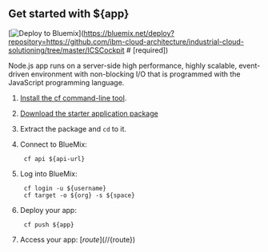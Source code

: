Get started with ${app}
-----------------------------------

[![Deploy to Bluemix](https://bluemix.net/deploy/button.png)](https://bluemix.net/deploy?repository=https://github.com/ibm-cloud-architecture/industrial-cloud-solutioning/tree/master/ICSCockpit # [required])

Node.js app runs on a server-side high performance, highly scalable, event-driven environment with non-blocking I/O that is programmed with the JavaScript programming language.

1. [Install the cf command-line tool](${doc-url}/redirect.jsp?name=cf-instructions).
2. [Download the starter application package](${ace-url}/rest/apps/${app-guid}/starter-download)
3. Extract the package and `cd` to it.
4. Connect to BlueMix:

		cf api ${api-url}

5. Log into BlueMix:

		cf login -u ${username}
		cf target -o ${org} -s ${space}

6. Deploy your app:

		cf push ${app}

7. Access your app: [${route}](//${route})

